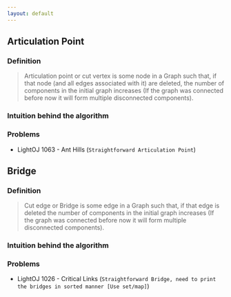 ```yaml
---
layout: default
---
```



## [](#header-2)Articulation Point

### [](#header-3) Definition

> Articulation point or cut vertex is some node in a Graph such that, if that node (and all edges associated with it)
> are deleted, the number of components in the initial graph increases (If the graph was connected
> before now it will form multiple disconnected components).


### [](#header-3) Intuition behind the algorithm


### [](#header-3) Problems

- LightOJ 1063 - Ant Hills (`Straightforward Articulation Point`)





## [](#header-2) Bridge

### [](#header-3) Definition

> Cut edge or Bridge is some edge in a Graph such that, if that edge is deleted
> the number of components in the initial graph increases (If the graph was connected
> before now it will form multiple disconnected components).


### [](#header-3) Intuition behind the algorithm


### [](#header-3) Problems

- LightOJ 1026 - Critical Links (`Straightforward Bridge, need to print the bridges in sorted manner [Use set/map]`)

